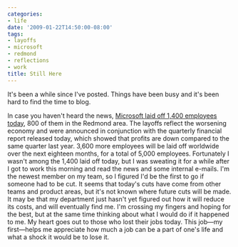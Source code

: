 ```yaml
---
categories:
- life
date: '2009-01-22T14:50:00-08:00'
tags:
- layoffs
- microsoft
- redmond
- reflections
- work
title: Still Here
---
```


It's been a while since I've posted. Things have been busy and it's been hard to find the time to blog.

In case you haven't heard the news, [Microsoft laid off 1,400 employees today](https://www.nytimes.com/2009/01/23/technology/companies/23soft.html), 800 of them in the Redmond area. The layoffs reflect the worsening economy and were announced in conjunction with the quarterly financial report released today, which showed that profits are down compared to the same quarter last year. 3,600 more employees will be laid off worldwide over the next eighteen months, for a total of 5,000 employees. Fortunately I wasn't among the 1,400 laid off today, but I was sweating it for a while after I got to work this morning and read the news and some internal e-mails. I'm the newest member on my team, so I figured I'd be the first to go if someone had to be cut. It seems that today's cuts have come from other teams and product areas, but it's not known where future cuts will be made. It may be that my department just hasn't yet figured out how it will reduce its costs, and will eventually find me. I'm crossing my fingers and hoping for the best, but at the same time thinking about what I would do if it happened to me. My heart goes out to those who lost their jobs today. This job—my first—helps me appreciate how much a job can be a part of one's life and what a shock it would be to lose it.
